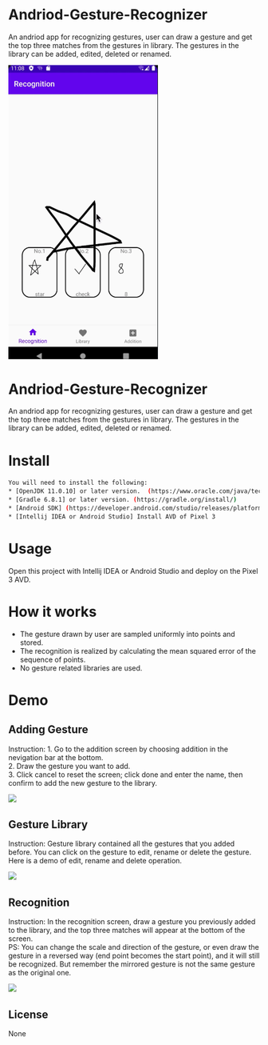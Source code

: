 # Andriod-Gesture-Recognizer
 An andriod app for recognizing gestures, user can draw a gesture and get the top three matches from the gestures in library. The gestures in the library can be added, edited, deleted or renamed.
 
 <img src="https://github.com/DaveHJT/Andriod-Gesture-Recognizer/blob/main/demo/app%20cover.png?raw=true" width="300">
 

# Andriod-Gesture-Recognizer
 An andriod app for recognizing gestures, user can draw a gesture and get the top three matches from the gestures in library. The gestures in the library can be added, edited, deleted or renamed.
 
 
# Install
```sh
You will need to install the following:  
* [OpenJDK 11.0.10] or later version.  (https://www.oracle.com/java/technologies/javase-downloads.html)
* [Gradle 6.8.1] or later version. (https://gradle.org/install/)
* [Android SDK] (https://developer.android.com/studio/releases/platform-tools)
* [Intellij IDEA or Android Studio] Install AVD of Pixel 3
```
# Usage
Open this project with Intellij IDEA or Android Studio and deploy on the Pixel 3 AVD.

# How it works
*	The gesture drawn by user are sampled uniformly into points and stored. 
*	The recognition is realized by calculating the mean squared error of the sequence of points.
*	No gesture related libraries are used.

# Demo
## Adding Gesture
Instruction: 1. Go to the addition screen by choosing addition in the nevigation bar at the bottom. \
2. Draw the gesture you want to add. \
3. Click cancel to reset the screen; click done and enter the name, then confirm to add the new gesture to the library.
<p>
<img src="https://github.com/DaveHJT/Andriod-Gesture-Recognizer/blob/main/demo/addition.gif?raw=true" width="300">
</p>

## Gesture Library
Instruction: 
Gesture library contained all the gestures that you added before. You can click on the gesture to edit, rename or delete the gesture.  \
Here is a demo of edit, rename and delete operation.
<p>
<img src="https://github.com/DaveHJT/Andriod-Gesture-Recognizer/blob/main/demo/library.gif?raw=true" width="300">
</p>

## Recognition
Instruction: In the recognition screen, draw a gesture you previously added to the library, and the top three matches will appear at the bottom of the screen. \
PS: You can change the scale and direction of the gesture, or even draw the gesture in a reversed way (end point becomes the start point), and it will still be recognized. But remember the mirrored gesture is not the same gesture as the original one.
<p>
<img src="https://github.com/DaveHJT/Andriod-Gesture-Recognizer/blob/main/demo/recognition.gif?raw=true" width="300">
</p>

## License
None







 

